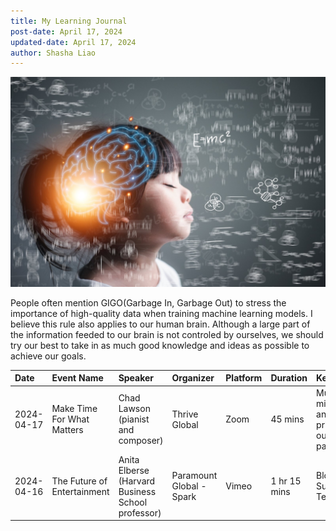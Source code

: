 ```yaml
---
title: My Learning Journal
post-date: April 17, 2024
updated-date: April 17, 2024
author: Shasha Liao
---
```

![My Image](learning.jpeg)

People often mention GIGO(Garbage In, Garbage Out) to stress the importance of high-quality data when training machine learning models. I believe this rule also applies to our human brain. Although a large part of the information feeded to our brain is not controled by ourselves, we should try our best to take in as much good knowledge and ideas as possible to achieve our goals. 


|    Date     |  Event Name   | Speaker      | Organizer  |  Platform  |   Duration         |  Key Topics    |    Label   | Comment |
| :---        | :----         | :----        | :----      | :----      |   :------          |:----              |:----       |:----    |
| 2024-04-17  | Make Time For What Matters | Chad Lawson (pianist and composer) | Thrive Global |  Zoom  | 45 mins | Music, mindfulness, and prioritizing our passions  |  Self-care | Peaceful and relaxing |
| 2024-04-16  | The Future of Entertainment | Anita Elberse (Harvard Business School professor) | Paramount Global - Spark | Vimeo | 1 hr 15 mins | Blockbuster, Superstars, Technology  | Media industry | Very informative, insightful, and inspiring |
